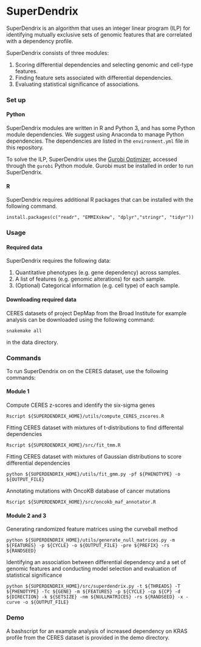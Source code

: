 # SuperDendrix

SuperDendrix is an algorithm that uses an integer linear program (ILP) for identifying mutually exclusive sets of genomic features that are correlated with a dependency profile.

SuperDendrix consists of three modules:
1) Scoring differential dependencies and selecting genomic and cell-type features.
2) Finding feature sets associated with differential dependencies. 
3) Evaluating statistical significance of associations. 

### Set up

#### Python
SuperDendrix modules are written in R and Python 3, and has some Python module dependencies. We suggest using Anaconda to manage Python dependencies. The dependencies are listed in the `environment.yml` file in this repository.

To solve the ILP, SuperDendrix uses the [Gurobi Optimizer](http://www.gurobi.com/downloads/gurobi-optimizer), accessed through the `gurobi` Python module. Gurobi must be installed in order to run SuperDendrix.

#### R
SuperDendrix requires additional R packages that can be installed with the following command.

    install.packages(c("readr", "EMMIXskew", "dplyr","stringr", "tidyr"))

### Usage
#### Required data
SuperDendrix requires the following data:

1. Quantitative phenotypes (e.g. gene dependency) across samples.
2. A list of features (e.g. genomic alterations) for each sample.
3. (Optional) Categorical information (e.g. cell type) of each sample.

#### Downloading required data
CERES datasets of project DepMap from the Broad Institute for example analysis can be downloaded using the following command:

    snakemake all
in the data directory.

### Commands
To run SuperDendrix on on the CERES dataset, use the following commands:

#### Module 1

Compute CERES z-scores and identify the six-sigma genes

    Rscript ${SUPERDENDRIX_HOME}/utils/compute_CERES_zscores.R

Fitting CERES dataset with mixtures of t-distributions to find differental dependencies

    Rscript ${SUPERDENDRIX_HOME}/src/fit_tmm.R

Fitting CERES dataset with mixtures of Gaussian distributions to score differential dependencies

    python ${SUPERDENDRIX_HOME}/utils/fit_gmm.py -pf ${PHENOTYPE} -o ${OUTPUT_FILE}

Annotating mutations with OncoKB database of cancer mutations

    Rscript ${SUPERDENDRIX_HOME}/src/oncokb_maf_annotator.R

#### Module 2 and 3

Generating randomized feature matrices using the curveball method

    python ${SUPERDENDRIX_HOME}/utils/generate_null_matrices.py -m ${FEATURES} -p ${CYCLE} -o ${OUTPUT_FILE} -pre ${PREFIX} -rs ${RANDSEED}

Identifying an association between differential dependency and a set of genomic features and conducting model selection and evaluation of statistical significance

    python ${SUPERDENDRIX_HOME}/src/superdendrix.py -t ${THREADS} -T ${PHENOTYPE} -Tc ${GENE} -m ${FEATURES} -p ${CYCLE} -cp ${CP} -d ${DIRECTION} -k ${SETSIZE} -nm ${NULLMATRICES} -rs ${RANDSEED} -x -curve -o ${OUTPUT_FILE}

### Demo
A bashscript for an example analysis of increased dependency on KRAS profile from the CERES dataset is provided in the demo directory.

